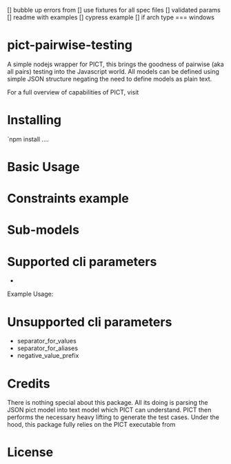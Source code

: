 [] bubble up errors from 
[] use fixtures for all spec files
[] validated params
[] readme with examples
[] cypress example
[] if arch type === windows 

# pict-pairwise-testing

A simple nodejs wrapper for PICT, this brings the goodness of pairwise (aka all pairs) testing into the Javascript world.  All models can be defined using simple JSON structure negating the need to define models as plain text.

For a full overview of capabilities of PICT, visit <link>

# Installing

`npm install ....

# Basic Usage


# Constraints example


# Sub-models




# Supported cli parameters
*

Example Usage:



# Unsupported cli parameters

* separator_for_values
* separator_for_aliases
* negative_value_prefix

# Credits

There is nothing special about this package.  All its doing is parsing the JSON pict model into text model which PICT can understand. PICT then performs the necessary heavy lifting to generate the test cases.  Under the hood, this package fully relies on the PICT executable from <link>
  
# License